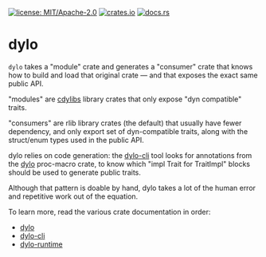 [![license: MIT/Apache-2.0](https://img.shields.io/badge/license-MIT%2FApache--2.0-blue.svg)](LICENSE-MIT)
[![crates.io](https://img.shields.io/crates/v/dylo.svg)](https://crates.io/crates/dylo)
[![docs.rs](https://docs.rs/dylo/badge.svg)](https://docs.rs/dylo)

# dylo

`dylo` takes a "module" crate and generates a "consumer" crate that knows how to build
and load that original crate — and that exposes the exact same public API.

"modules" are [cdylibs](https://doc.rust-lang.org/cargo/reference/cargo-targets.html#library) library crates that only expose "dyn compatible" traits.

"consumers" are rlib library crates (the default) that usually have fewer dependency, and
only export set of dyn-compatible traits, along with the struct/enum types used in the public API.

dylo relies on code generation: the [dylo-cli](https://crates.io/crates/dylo-cli) tool looks
for annotations from the [dylo](https://crates.io/crates/dylo) proc-macro crate, to know which
"impl Trait for TraitImpl" blocks should be used to generate public traits.

Although that pattern is doable by hand, dylo takes a lot of the human error and repetitive work
out of the equation.

To learn more, read the various crate documentation in order:

  * [dylo](https://crates.io/crates/dylo)
  * [dylo-cli](https://crates.io/crates/dylo-cli)
  * [dylo-runtime](https://crates.io/crates/dylo-runtime)
